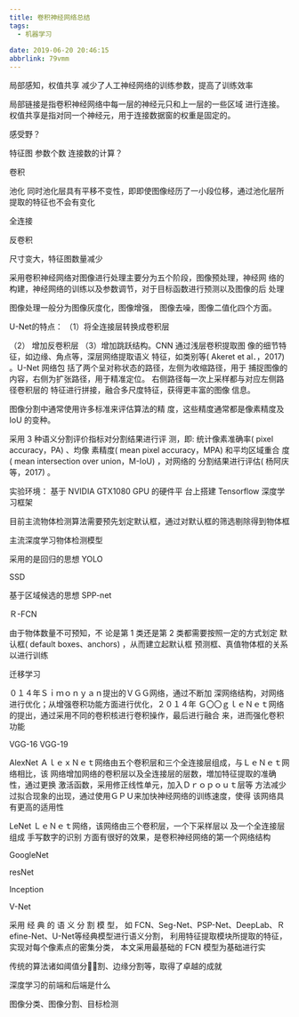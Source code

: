 ```yaml
---
title: 卷积神经网络总结
tags:
  - 机器学习
  
date: 2019-06-20 20:46:15
abbrlink: 79vmm
---
```

局部感知，权值共享
减少了人工神经网络的训练参数，提高了训练效率

局部链接是指卷积神经网络中每一层的神经元只和上一层的一些区域
进行连接。权值共享是指对同一个神经元，用于连接数据窗的权重是固定的。

感受野？

特征图 参数个数 连接数的计算？



卷积

池化
同时池化层具有平移不变性，即即使图像经历了一小段位移，通过池化层所提取的特征也不会有变化


全连接


反卷积

尺寸变大，特征图数量减少

采用卷积神经网络对图像进行处理主要分为五个阶段，图像预处理，神经网
络的构建，神经网络的训练以及参数调节，对于目标函数进行预测以及图像的后
处理

图像处理一般分为图像灰度化，图像增强，
图像去噪，图像二值化四个方面。


U-Net的特点：
（1）将全连接层转换成卷积层 

（2） 增加反卷积层
（3）增加跳跃结构。CNN 通过浅层卷积提取图
像的细节特征，如边缘、角点等，深层网络提取语义
特征，如类别等( Akeret et al．，2017) 。U-Net 网络包
括了两个呈对称状态的路径，左侧为收缩路径，用于
捕捉图像的内容，右侧为扩张路径，用于精准定位。
右侧路径每一次上采样都与对应左侧路径卷积层的
特征进行拼接，融合多尺度特征，获得更丰富的图像
信息。

图像分割中通常使用许多标准来评估算法的精
度，这些精度通常都是像素精度及 IoU 的变种。


采用 3 种语义分割评价指标对分割结果进行评
测，即: 统计像素准确率( pixel accuracy，PA) 、均像
素精度( mean pixel accuracy，MPA) 和平均区域重合
度( mean intersection over union，M-IoU) ，对网络的
分割结果进行评估( 杨阿庆等，2017) 。

实验环境：
基于 NVIDIA GTX1080 GPU 的硬件平
台上搭建 Tensorflow 深度学习框架


目前主流物体检测算法需要预先划定默认框，通过对默认框的筛选剔除得到物体框

主流深度学习物体检测模型

采用的是回归的思想
YOLO

SSD

基于区域候选的思想
SPP-net

Ｒ-FCN

由于物体数量不可预知，不
论是第 1 类还是第 2 类都需要按照一定的方式划定
默认框( default boxes、anchors) ，从而建立起默认框
预测框、真值物体框的关系以进行训练

迁移学习

０１４年Ｓｉｍｏｎｙａｎ提出的ＶＧＧ网络，通过不断加
深网络结构，对网络进行优化；从增强卷积功能方面进行优化，２０１４年
Ｇ〇〇ｇｌｅＮｅｔ网络的提出，通过采用不同的卷积核进行卷积操作，最后进行融合
来，进而强化卷积功能

VGG-16
VGG-19

AlexNet
ＡｌｅｘＮｅｔ网络由五个卷积层和三个全连接层组成，与ＬｅＮｅｔ网络相比，该
网络增加网络的卷积层以及全连接层的层数，増加特征提取的准确性，通过更换
激活函数，采用修正线性单元，加入Ｄｒｏｐｏｕｔ层等
方法减少过拟合现象的出现，通过使用ＧＰＵ来加快神经网络的训练速度，使得
该网络具有更高的适用性

LeNet
ＬｅＮｅｔ网络，该网络由三个卷积层，一个下采样层以
及一个全连接层组成 手写数字的识别
方面有很好的效果，是卷积神经网络的第一个网络结构





GoogleNet

resNet

Inception

V-Net

采用 经 典 的 语 义 分 割 模 型，
如 FCN、Seg-Net、PSP-Net、DeepLab、Ｒefine-Net、U-Net等经典模型进行语义分割，
利用特征提取模块所提取的特征，实现对每个像素点的密集分类，
本文采用最基础的 FCN 模型为基础进行实

传统的算法诸如阈值分割、边缘分割等，取得了卓越的成就

深度学习的前端和后端是什么

图像分类、图像分割、目标检测

